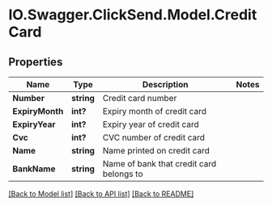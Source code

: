 # IO.Swagger.ClickSend.Model.CreditCard
## Properties

Name | Type | Description | Notes
------------ | ------------- | ------------- | -------------
**Number** | **string** | Credit card number | 
**ExpiryMonth** | **int?** | Expiry month of credit card | 
**ExpiryYear** | **int?** | Expiry year of credit card | 
**Cvc** | **int?** | CVC number of credit card | 
**Name** | **string** | Name printed on credit card | 
**BankName** | **string** | Name of bank that credit card belongs to | 

[[Back to Model list]](../README.md#documentation-for-models) [[Back to API list]](../README.md#documentation-for-api-endpoints) [[Back to README]](../README.md)

